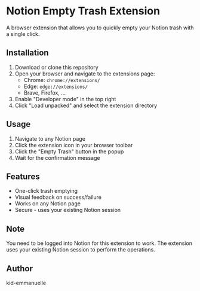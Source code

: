 # Notion Empty Trash Extension

A browser extension that allows you to quickly empty your Notion trash with a single click.

## Installation

1. Download or clone this repository
2. Open your browser and navigate to the extensions page:
   - Chrome: `chrome://extensions/`
   - Edge: `edge://extensions/`
   - Brave, Firefox, ...
3. Enable "Developer mode" in the top right
4. Click "Load unpacked" and select the extension directory

## Usage

1. Navigate to any Notion page
2. Click the extension icon in your browser toolbar
3. Click the "Empty Trash" button in the popup
4. Wait for the confirmation message

## Features

- One-click trash emptying
- Visual feedback on success/failure
- Works on any Notion page
- Secure - uses your existing Notion session

## Note

You need to be logged into Notion for this extension to work. The extension uses your existing Notion session to perform the operations.

## Author

kid-emmanuelle
